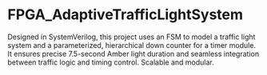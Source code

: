 # FPGA_AdaptiveTrafficLightSystem
Designed in SystemVerilog, this project uses an FSM to model a traffic light system and a parameterized, hierarchical down counter for a timer module. It ensures precise 7.5-second Amber light duration and seamless integration between traffic logic and timing control. Scalable and modular.

